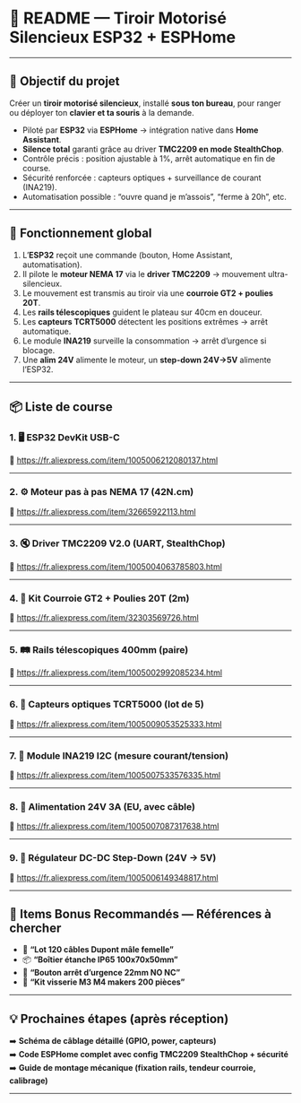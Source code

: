 # 📄 README — Tiroir Motorisé Silencieux ESP32 + ESPHome  


---

## 🎯 Objectif du projet

Créer un **tiroir motorisé silencieux**, installé **sous ton bureau**, pour ranger ou déployer ton **clavier et ta souris** à la demande.

- Piloté par **ESP32** via **ESPHome** → intégration native dans **Home Assistant**.
- **Silence total** garanti grâce au driver **TMC2209 en mode StealthChop**.
- Contrôle précis : position ajustable à 1%, arrêt automatique en fin de course.
- Sécurité renforcée : capteurs optiques + surveillance de courant (INA219).
- Automatisation possible : “ouvre quand je m’assois”, “ferme à 20h”, etc.

---

## 🧠 Fonctionnement global

1. L’**ESP32** reçoit une commande (bouton, Home Assistant, automatisation).
2. Il pilote le **moteur NEMA 17** via le **driver TMC2209** → mouvement ultra-silencieux.
3. Le mouvement est transmis au tiroir via une **courroie GT2 + poulies 20T**.
4. Les **rails télescopiques** guident le plateau sur 40cm en douceur.
5. Les **capteurs TCRT5000** détectent les positions extrêmes → arrêt automatique.
6. Le module **INA219** surveille la consommation → arrêt d’urgence si blocage.
7. Une **alim 24V** alimente le moteur, un **step-down 24V→5V** alimente l’ESP32.

---

## 📦 Liste de course 

### 1. 🖥️ ESP32 DevKit USB-C  
🔗 https://fr.aliexpress.com/item/1005006212080137.html

---

### 2. ⚙️ Moteur pas à pas NEMA 17 (42N.cm)  
🔗 https://fr.aliexpress.com/item/32665922113.html

---

### 3. 🔇 Driver TMC2209 V2.0 (UART, StealthChop)  
🔗 https://fr.aliexpress.com/item/1005004063785803.html

---

### 4. 🔄 Kit Courroie GT2 + Poulies 20T (2m)  
🔗 https://fr.aliexpress.com/item/32303569726.html

---

### 5. 🛤️ Rails télescopiques 400mm (paire)  
🔗 https://fr.aliexpress.com/item/1005002992085234.html

---

### 6. 📏 Capteurs optiques TCRT5000 (lot de 5)  
🔗 https://fr.aliexpress.com/item/1005009053525333.html

---

### 7. 🔌 Module INA219 I2C (mesure courant/tension)  
🔗 https://fr.aliexpress.com/item/1005007533576335.html

---

### 8. 🔋 Alimentation 24V 3A (EU, avec câble)  
🔗 https://fr.aliexpress.com/item/1005007087317638.html

---

### 9. 🔌 Régulateur DC-DC Step-Down (24V → 5V)  
🔗 https://fr.aliexpress.com/item/1005006149348817.html

---

## 🧰 Items Bonus Recommandés — Références à chercher

- 🔌 **“Lot 120 câbles Dupont mâle femelle”**
- 📦 **“Boîtier étanche IP65 100x70x50mm”**
- 🚨 **“Bouton arrêt d’urgence 22mm NO NC”**
- 🔩 **“Kit visserie M3 M4 makers 200 pièces”**

---

## 💡 Prochaines étapes (après réception)


➡️ **Schéma de câblage détaillé (GPIO, power, capteurs)**  
➡️ **Code ESPHome complet avec config TMC2209 StealthChop + sécurité**  
➡️ **Guide de montage mécanique (fixation rails, tendeur courroie, calibrage)**


---
